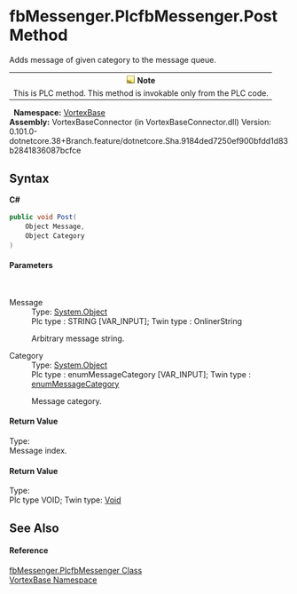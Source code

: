 # fbMessenger.PlcfbMessenger.Post Method 
 

Adds message of given category to the message queue.
&nbsp;<table><tr><th>![Note](media/AlertNote.png) Note</th></tr><tr><td>This is PLC method. This method is invokable only from the PLC code.</td></tr></table>&nbsp;
**Namespace:**&nbsp;<a href="N_VortexBase.md">VortexBase</a><br />**Assembly:**&nbsp;VortexBaseConnector (in VortexBaseConnector.dll) Version: 0.101.0-dotnetcore.38+Branch.feature/dotnetcore.Sha.9184ded7250ef900bfdd1d83b2841836087bcfce

## Syntax

**C#**<br />
``` C#
public void Post(
	Object Message,
	Object Category
)
```


#### Parameters
&nbsp;<dl><dt>Message</dt><dd>Type: <a href="https://docs.microsoft.com/dotnet/api/system.object" target="_blank">System.Object</a><br />
Plc type : STRING [VAR_INPUT]; Twin type : OnlinerString


Arbitrary message string.</dd><dt>Category</dt><dd>Type: <a href="https://docs.microsoft.com/dotnet/api/system.object" target="_blank">System.Object</a><br />
Plc type : enumMessageCategory [VAR_INPUT]; Twin type : <a href="T_VortexBase_enumMessageCategory.md">enumMessageCategory</a>


Message category.</dd></dl>

#### Return Value
Type: <br />Message index.

#### Return Value
Type: <br />Plc type VOID; Twin type: <a href="https://docs.microsoft.com/dotnet/api/system.void" target="_blank">Void</a>

## See Also


#### Reference
<a href="T_VortexBase_fbMessenger_PlcfbMessenger.md">fbMessenger.PlcfbMessenger Class</a><br /><a href="N_VortexBase.md">VortexBase Namespace</a><br />